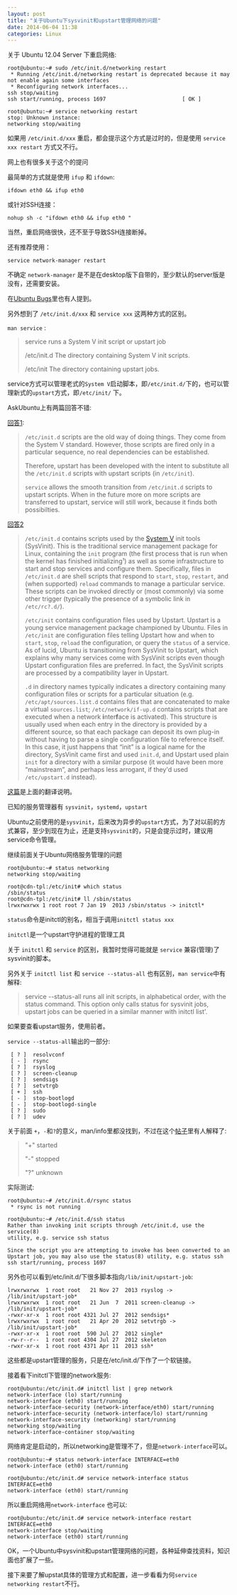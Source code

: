 ```yaml
---
layout: post
title: "关于Ubuntu下sysvinit和upstart管理网络的问题"
date: 2014-06-04 11:38
categories: Linux
---
```


<!-- more -->

关于 Ubuntu 12.04 Server 下重启网络:

	root@ubuntu:~# sudo /etc/init.d/networking restart
	 * Running /etc/init.d/networking restart is deprecated because it may not enable again some interfaces
	 * Reconfiguring network interfaces...                                                                                                                                              ssh stop/waiting
	ssh start/running, process 1697                        [ OK ]

	root@ubuntu:~# service networking restart
	stop: Unknown instance:
	networking stop/waiting

如果用 `/etc/init.d/xxx` 重启，都会提示这个方式是过时的，但是使用 `service xxx restart` 方式又不行。

网上也有很多关于这个的提问

最简单的方式就是使用 `ifup` 和 `ifdown`:

	ifdown eth0 && ifup eth0

或针对SSH连接：

	nohup sh -c "ifdown eth0 && ifup eth0 "

当然，重启网络很快，还不至于导致SSH连接断掉。

还有推荐使用：

	service network-manager restart

不确定 `network-manager` 是不是在desktop版下自带的，至少默认的server版是没有，还需要安装。

在[Ubuntu Bugs](https://bugs.launchpad.net/ubuntu/+source/sysvinit/+bug/440179)里也有人提到。

另外想到了 `/etc/init.d/xxx` 和 `service xxx` 这两种方式的区别。

`man service` :

> service runs a System V init script or upstart job
>
> /etc/init.d
>	The directory containing System V init scripts.
> 
> /etc/init
>	The directory containing upstart jobs.

service方式可以管理老式的`System V`启动脚本，即`/etc/init.d/`下的，也可以管理新式的`upstart`方式，即`/etc/init/` 下。

AskUbuntu上有两篇回答不错:

[回答1](http://askubuntu.com/questions/2075/whats-the-difference-between-service-and-etc-init-d):

> `/etc/init.d` scripts are the old way of doing things. They come from the System V standard. However, those scripts are fired only in a particular sequence, no real dependencies can be established.
> 
> Therefore, upstart has been developed with the intent to substitute all the `/etc/init.d` scripts with upstart scripts (in `/etc/init`).
> 
> `service` allows the smooth transition from `/etc/init.d` scripts to upstart scripts. When in the future more on more scripts are transferred to upstart, service will still work, because it finds both possibilties.

[回答2](http://askubuntu.com/questions/5039/what-is-the-difference-between-etc-init-and-etc-init-d)

> `/etc/init.d` contains scripts used by the [System V](http://en.wikipedia.org/wiki/UNIX_System_V) init tools (SysVinit). This is the traditional service management package for Linux, containing the `init` program (the first process that is run when the kernel has finished initializing¹) as well as some infrastructure to start and stop services and configure them. Specifically, files in `/etc/init.d` are shell scripts that respond to `start`, `stop`, `restart`, and (when supported) `reload` commands to manage a particular service. These scripts can be invoked directly or (most commonly) via some other trigger (typically the presence of a symbolic link in `/etc/rc?.d/`).
> 
> `/etc/init` contains configuration files used by Upstart. Upstart is a young service management package championed by Ubuntu. Files in `/etc/init` are configuration files telling Upstart how and when to `start`, `stop`, `reload` the configuration, or query the `status` of a service. As of lucid, Ubuntu is transitioning from SysVinit to Upstart, which explains why many services come with SysVinit scripts even though Upstart configuration files are preferred. In fact, the SysVinit scripts are processed by a compatibility layer in Upstart.
> 
> `.d` in directory names typically indicates a directory containing many configuration files or scripts for a particular situation (e.g. `/etc/apt/sources.list.d` contains files that are concatenated to make a virtual `sources.list`; `/etc/network/if-up.d` contains scripts that are executed when a network <strong>i</strong>nter<strong>f</strong>ace is activated). This structure is usually used when each entry in the directory is provided by a different source, so that each package can deposit its own plug-in without having to parse a single configuration file to reference itself. In this case, it just happens that “init” is a logical name for the directory, SysVinit came first and used `init.d`, and Upstart used plain `init` for a directory with a similar purpose (it would have been more “mainstream”, and perhaps less arrogant, if they'd used `/etc/upstart.d` instead).

[这篇](http://my.oschina.net/lvyi/blog/183123)是上面的翻译说明。

已知的服务管理器有 `sysvinit`，`systemd`，`upstart`

Ubuntu之前使用的是`sysvinit`，后来改为异步的`upstart`方式，为了对以前的方式兼容，至少到现在为止，还是支持`sysvinit`的，只是会提示过时，建议用service命令管理。

继续前面关于Ubuntu网络服务管理的问题

	root@ubuntu:~# status networking
	networking stop/waiting

<!-- -->

	root@cdn-tpl:/etc/init# which status
	/sbin/status
	root@cdn-tpl:/etc/init# ll /sbin/status
	lrwxrwxrwx 1 root root 7 Jan 19  2013 /sbin/status -> initctl*

`status`命令是initctl的别名，相当于调用`initctl status xxx`

`initctl`是一个upstart守护进程的管理工具

关于 `initctl` 和 `service` 的区别，我暂时觉得可能就是 `service` 兼容(管理)了sysvinit的脚本。

另外关于 `initctl list` 和 `service --status-all` 也有区别，`man service`中有解释:

> service --status-all runs all init scripts, in alphabetical order, with the status command. This option only calls status for sysvinit jobs, upstart jobs can be queried in a similar manner with initctl list'.

如果要查看upstart服务，使用前者。

`service --status-all`输出的一部分:

	 [ ? ]  resolvconf
	 [ - ]  rsync
	 [ ? ]  rsyslog
	 [ ? ]  screen-cleanup
	 [ ? ]  sendsigs
	 [ ? ]  setvtrgb
	 [ + ]  ssh
	 [ - ]  stop-bootlogd
	 [ - ]  stop-bootlogd-single
	 [ ? ]  sudo
	 [ ? ]  udev

关于前面 `+`，`-`和`?`的意义，man/info里都没找到，不过在这个[帖子](http://ubuntuforums.org/archive/index.php/t-1574977.html)里有人解释了:

> "+" started
> 
> "-" stopped
> 
> "?" unknown

实际测试:

	root@ubuntu:~# /etc/init.d/rsync status
	 * rsync is not running

	root@ubuntu:~# /etc/init.d/ssh status
	Rather than invoking init scripts through /etc/init.d, use the service(8)
	utility, e.g. service ssh status

	Since the script you are attempting to invoke has been converted to an
	Upstart job, you may also use the status(8) utility, e.g. status ssh
	ssh start/running, process 1697

另外也可以看到/etc/init.d/下很多脚本指向`/lib/init/upstart-job`:

	lrwxrwxrwx  1 root root   21 Nov 27  2013 rsyslog -> /lib/init/upstart-job*
	lrwxrwxrwx  1 root root   21 Jun  7  2011 screen-cleanup -> /lib/init/upstart-job*
	-rwxr-xr-x  1 root root 4321 Jul 27  2012 sendsigs*
	lrwxrwxrwx  1 root root   21 Apr 20  2012 setvtrgb -> /lib/init/upstart-job*
	-rwxr-xr-x  1 root root  590 Jul 27  2012 single*
	-rw-r--r--  1 root root 4304 Jul 27  2012 skeleton
	-rwxr-xr-x  1 root root 4371 Apr 11  2013 ssh*

这些都是upstart管理的服务，只是在/etc/init.d/下作了一个软链接。

接着看下initctl下管理的network服务:

	root@ubuntu:/etc/init.d# initctl list | grep network
	network-interface (lo) start/running
	network-interface (eth0) start/running
	network-interface-security (network-interface/eth0) start/running
	network-interface-security (network-interface/lo) start/running
	network-interface-security (networking) start/running
	networking stop/waiting
	network-interface-container stop/waiting

网络肯定是启动的，所以networking是管理不了，但是`network-interface`可以。

	root@ubuntu:~# status network-interface INTERFACE=eth0
	network-interface (eth0) start/running

	root@ubuntu:/etc/init.d# service network-interface status INTERFACE=eth0
	network-interface (eth0) start/running

所以重启网络用`network-interface` 也可以:

	root@ubuntu:/etc/init.d# service network-interface restart INTERFACE=eth0
	network-interface stop/waiting
	network-interface (eth0) start/running

OK，一个Ubuntu中sysvinit和upstart管理网络的问题，各种延伸查找资料，知识面也扩展了一些。

接下来要了解upstat具体的管理方式和配置，进一步看看为何`service networking restart`不行。
